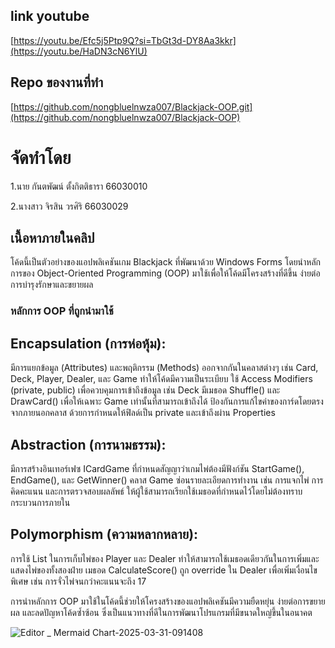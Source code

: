 ## link youtube 
[https://youtu.be/Efc5j5Ptp9Q?si=TbGt3d-DY8Aa3kkr](https://youtu.be/HaDN3cN6YlU)

## Repo ของงานที่ทำ
[https://github.com/nongbluelnwza007/Blackjack-OOP.git](https://github.com/nongbluelnwza007/Blackjack-OOP)


# จัดทำโดย

1.นาย กันตพัฒน์ ตั้งกิตติธารา 66030010

2.นางสาว จิรสิน วรศิริ 66030029

## เนื้อหาภายในคลิป

โค้ดนี้เป็นตัวอย่างของแอปพลิเคชันเกม Blackjack ที่พัฒนาด้วย Windows Forms โดยนำหลักการของ Object-Oriented Programming (OOP) มาใช้เพื่อให้โค้ดมีโครงสร้างที่ดีขึ้น ง่ายต่อการบำรุงรักษาและขยายผล

### หลักการ OOP ที่ถูกนำมาใช้

## Encapsulation (การห่อหุ้ม):

มีการแยกข้อมูล (Attributes) และพฤติกรรม (Methods) ออกจากกันในคลาสต่างๆ เช่น Card, Deck, Player, Dealer, และ Game ทำให้โค้ดมีความเป็นระเบียบ
ใช้ Access Modifiers (private, public) เพื่อควบคุมการเข้าถึงข้อมูล เช่น Deck มีเมธอด Shuffle() และ DrawCard() เพื่อให้เฉพาะ Game เท่านั้นที่สามารถเข้าถึงได้
ป้องกันการแก้ไขค่าของการ์ดโดยตรงจากภายนอกคลาส ด้วยการกำหนดให้ฟิลด์เป็น private และเข้าถึงผ่าน Properties

## Abstraction (การนามธรรม):

มีการสร้างอินเทอร์เฟซ ICardGame ที่กำหนดสัญญาว่าเกมไพ่ต้องมีฟังก์ชัน StartGame(), EndGame(), และ GetWinner()
คลาส Game ซ่อนรายละเอียดการทำงาน เช่น การแจกไพ่ การคิดคะแนน และการตรวจสอบผลลัพธ์ ให้ผู้ใช้สามารถเรียกใช้เมธอดที่กำหนดไว้โดยไม่ต้องทราบกระบวนการภายใน

## Polymorphism (ความหลากหลาย):

การใช้ List<Card> ในการเก็บไพ่ของ Player และ Dealer ทำให้สามารถใช้เมธอดเดียวกันในการเพิ่มและแสดงไพ่ของทั้งสองฝ่าย
เมธอด CalculateScore() ถูก override ใน Dealer เพื่อเพิ่มเงื่อนไขพิเศษ เช่น การจั่วไพ่จนกว่าคะแนนจะถึง 17

การนำหลักการ OOP มาใช้ในโค้ดนี้ช่วยให้โครงสร้างของแอปพลิเคชันมีความยืดหยุ่น ง่ายต่อการขยายผล และลดปัญหาโค้ดซ้ำซ้อน ซึ่งเป็นแนวทางที่ดีในการพัฒนาโปรแกรมที่มีขนาดใหญ่ขึ้นในอนาคต

![Editor _ Mermaid Chart-2025-03-31-091408](https://github.com/user-attachments/assets/32cb989a-55a5-4055-924d-18d54f7e4246)

